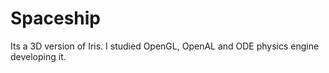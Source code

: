 # Spaceship

Its a 3D version of Iris. I studied OpenGL, OpenAL and ODE physics engine developing it.
